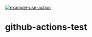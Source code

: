 [![example-use-action](https://github.com/kgopi1/github-actions-test/actions/workflows/use_action.yml/badge.svg?branch=master)](https://github.com/kgopi1/github-actions-test/actions/workflows/use_action.yml)

# github-actions-test
